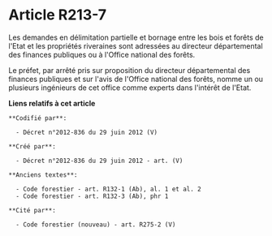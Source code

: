 # Article R213-7

Les demandes en délimitation partielle et bornage entre les bois et forêts de l'Etat et les propriétés riveraines sont
adressées au directeur départemental des finances publiques ou à l'Office national des forêts.

Le préfet, par arrêté pris sur proposition du directeur départemental des finances publiques et sur l'avis de l'Office
national des forêts, nomme un ou plusieurs ingénieurs de cet office comme experts dans l'intérêt de l'Etat.

**Liens relatifs à cet article**

	**Codifié par**:

	  - Décret n°2012-836 du 29 juin 2012 (V)

	**Créé par**:

	  - Décret n°2012-836 du 29 juin 2012 - art. (V)

	**Anciens textes**:

	  - Code forestier - art. R132-1 (Ab), al. 1 et al. 2
	  - Code forestier - art. R132-3 (Ab), phr 1

	**Cité par**:

	  - Code forestier (nouveau) - art. R275-2 (V)
